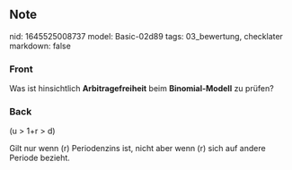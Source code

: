 ## Note
nid: 1645525008737
model: Basic-02d89
tags: 03_bewertung, checklater
markdown: false

### Front
Was ist hinsichtlich <b>Arbitragefreiheit</b> beim
<b>Binomial-Modell</b> zu prüfen?

### Back
\(u > 1+r > d\)

Gilt nur wenn \(r\) Periodenzins ist, nicht aber wenn \(r\) sich auf andere Periode bezieht.
